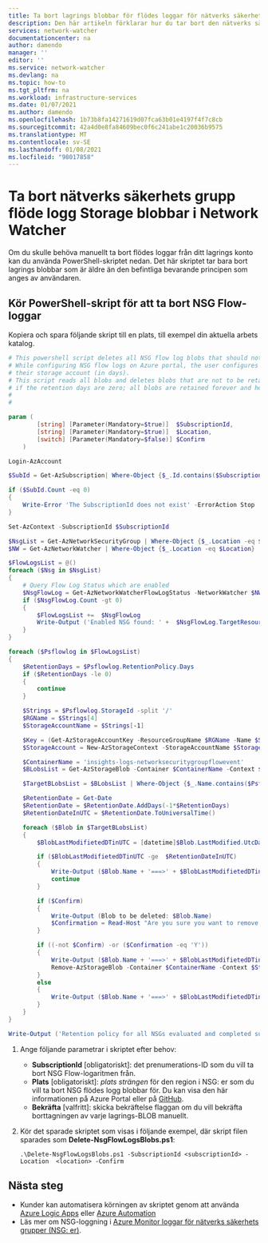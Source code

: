 ```yaml
---
title: Ta bort lagrings blobbar för flödes loggar för nätverks säkerhets grupper i Azure Network Watcher | Microsoft Docs
description: Den här artikeln förklarar hur du tar bort den nätverks säkerhets grupp flödes logg lagrings blobbar som ligger utanför deras bevarande princip period i Azure Network Watcher.
services: network-watcher
documentationcenter: na
author: damendo
manager: ''
editor: ''
ms.service: network-watcher
ms.devlang: na
ms.topic: how-to
ms.tgt_pltfrm: na
ms.workload: infrastructure-services
ms.date: 01/07/2021
ms.author: damendo
ms.openlocfilehash: 1b73b8fa14271619d07fca63b01e4197f4f7c8cb
ms.sourcegitcommit: 42a4d0e8fa84609bec0f6c241abe1c20036b9575
ms.translationtype: MT
ms.contentlocale: sv-SE
ms.lasthandoff: 01/08/2021
ms.locfileid: "98017858"
---
```

# <a name="delete-network-security-group-flow-log-storage-blobs-in-network-watcher"></a>Ta bort nätverks säkerhets grupp flöde logg Storage blobbar i Network Watcher

Om du skulle behöva manuellt ta bort flödes loggar från ditt lagrings konto kan du använda PowerShell-skriptet nedan.
Det här skriptet tar bara bort lagrings blobbar som är äldre än den befintliga bevarande principen som anges av användaren.

## <a name="run-powershell-script-to-delete-nsg-flow-logs"></a>Kör PowerShell-skript för att ta bort NSG Flow-loggar
 
Kopiera och spara följande skript till en plats, till exempel din aktuella arbets katalog. 

```powershell
# This powershell script deletes all NSG flow log blobs that should not be retained anymore as per configured retention policy.
# While configuring NSG flow logs on Azure portal, the user configures the retention period of NSG flow log blobs in
# their storage account (in days).
# This script reads all blobs and deletes blobs that are not to be retained (outside retention window)
# if the retention days are zero; all blobs are retained forever and hence no blobs are deleted.
#
#

param (
        [string] [Parameter(Mandatory=$true)]  $SubscriptionId,
        [string] [Parameter(Mandatory=$true)]  $Location,
        [switch] [Parameter(Mandatory=$false)] $Confirm
    )

Login-AzAccount

$SubId = Get-AzSubscription| Where-Object {$_.Id.contains($SubscriptionId.ToLower())}

if ($SubId.Count -eq 0)
{
    Write-Error 'The SubscriptionId does not exist' -ErrorAction Stop
}

Set-AzContext -SubscriptionId $SubscriptionId

$NsgList = Get-AzNetworkSecurityGroup | Where-Object {$_.Location -eq $Location}
$NW = Get-AzNetworkWatcher | Where-Object {$_.Location -eq $Location}

$FlowLogsList = @()
foreach ($Nsg in $NsgList)
{
    # Query Flow Log Status which are enabled
    $NsgFlowLog = Get-AzNetworkWatcherFlowLogStatus -NetworkWatcher $NW -TargetResourceId $Nsg.Id | Where-Object {$_.Enabled -eq "True"}
    if ($NsgFlowLog.Count -gt 0)
    {
        $FlowLogsList +=  $NsgFlowLog
        Write-Output ('Enabled NSG found: ' +  $NsgFlowLog.TargetResourceId)
    }
}

foreach ($Psflowlog in $FlowLogsList)
{
    $RetentionDays = $Psflowlog.RetentionPolicy.Days
    if ($RetentionDays -le 0)
    {
        continue
    }

    $Strings = $Psflowlog.StorageId -split '/'
    $RGName = $Strings[4]
    $StorageAccountName = $Strings[-1]

    $Key = (Get-AzStorageAccountKey -ResourceGroupName $RGName -Name $StorageAccountName).Value[1]
    $StorageAccount = New-AzStorageContext -StorageAccountName $StorageAccountName -StorageAccountKey $Key

    $ContainerName = 'insights-logs-networksecuritygroupflowevent'  
    $BLobsList = Get-AzStorageBlob -Container $ContainerName -Context $StorageAccount.Context

    $TargetBLobsList = $BLobsList | Where-Object {$_.Name.contains($Psflowlog.TargetResourceId.ToUpper())}

    $RetentionDate = Get-Date
    $RetentionDate = $RetentionDate.AddDays(-1*$RetentionDays)
    $RetentionDateInUTC = $RetentionDate.ToUniversalTime()

    foreach ($Blob in $TargetBLobsList)
    {
        $BlobLastModifietedDTinUTC = [datetime]$Blob.LastModified.UtcDateTime

        if ($BlobLastModifietedDTinUTC -ge  $RetentionDateInUTC)
        {
            Write-Output ($Blob.Name + '===>' + $BlobLastModifietedDTinUTC  + ' ===> RETAINED')
            continue
        }

        if ($Confirm)
        {
            Write-Output (Blob to be deleted: $Blob.Name)
            $Confirmation = Read-Host "Are you sure you want to remove this blob (Y/N)?"
        }

        if ((-not $Confirm) -or ($Confirmation -eq 'Y'))
        {
            Write-Output ($Blob.Name + '===>' + $BlobLastModifietedDTinUTC  + ' ===> DELETED')
            Remove-AzStorageBlob -Container $ContainerName -Context $StorageAccount.Context -Blob $Blob.Name
        }
        else
        {
            Write-Output ($Blob.Name + '===>' + $BlobLastModifietedDTinUTC  + ' ===> RETAINED')
        }
    }
}

Write-Output ('Retention policy for all NSGs evaluated and completed successfully')
```

1. Ange följande parametrar i skriptet efter behov:
   - **SubscriptionId** [obligatoriskt]: det prenumerations-ID som du vill ta bort NSG Flow-logaritmen från.
   - **Plats** [obligatoriskt]: _plats strängen_ för den region i NSG: er som du vill ta bort NSG flödes logg blobbar för. Du kan visa den här informationen på Azure Portal eller på [GitHub](https://github.com/Azure/azure-extensions-cli/blob/beb3d3fe984cfa9c7798cb11a274c5337968cbc5/regions.go#L23).
   - **Bekräfta** [valfritt]: skicka bekräftelse flaggan om du vill bekräfta borttagningen av varje lagrings-BLOB manuellt.

1. Kör det sparade skriptet som visas i följande exempel, där skript filen sparades som **Delete-NsgFlowLogsBlobs.ps1**:
   ```
   .\Delete-NsgFlowLogsBlobs.ps1 -SubscriptionId <subscriptionId> -Location  <location> -Confirm
   ```
    
## <a name="next-steps"></a>Nästa steg
- Kunder kan automatisera körningen av skriptet genom att använda [Azure Logic Apps](../logic-apps/logic-apps-overview.md) eller [Azure Automation](https://azure.microsoft.com/services/automation/)
- Läs mer om NSG-loggning i [Azure Monitor loggar för nätverks säkerhets grupper (NSG: er)](../virtual-network/virtual-network-nsg-manage-log.md?toc=%2fazure%2fnetwork-watcher%2ftoc.json).

